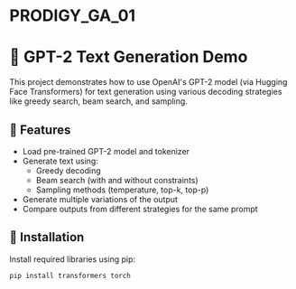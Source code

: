 # PRODIGY_GA_01
# 🧠 GPT-2 Text Generation Demo

This project demonstrates how to use OpenAI's GPT-2 model (via Hugging Face Transformers) for text generation using various decoding strategies like greedy search, beam search, and sampling.

## 📌 Features

- Load pre-trained GPT-2 model and tokenizer
- Generate text using:
  - Greedy decoding
  - Beam search (with and without constraints)
  - Sampling methods (temperature, top-k, top-p)
- Generate multiple variations of the output
- Compare outputs from different strategies for the same prompt

## 🚀 Installation

Install required libraries using pip:

```bash
pip install transformers torch
